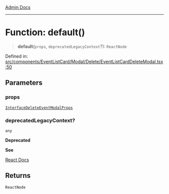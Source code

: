 [Admin Docs](/)

***

# Function: default()

> **default**(`props`, `deprecatedLegacyContext`?): `ReactNode`

Defined in: [src/components/EventListCard/Modal/Delete/EventListCardDeleteModal.tsx:50](https://github.com/PalisadoesFoundation/talawa-admin/blob/main/src/components/EventListCard/Modal/Delete/EventListCardDeleteModal.tsx#L50)

## Parameters

### props

[`InterfaceDeleteEventModalProps`](../../../../../../types/Event/interface/interfaces/InterfaceDeleteEventModalProps.md)

### deprecatedLegacyContext?

`any`

**Deprecated**

**See**

[React Docs](https://legacy.reactjs.org/docs/legacy-context.html#referencing-context-in-lifecycle-methods)

## Returns

`ReactNode`
